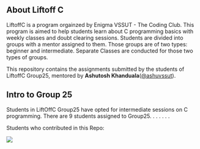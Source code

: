 ## About Liftoff C

LiftoffC is a program orgainzed by Enigma VSSUT - The Coding Club. This program is aimed to help students learn about C programming basics with weekly classes and doubt clearing sessions. Students are divided into groups with a mentor assigned to them. Those groups are of two types: beginner and intermediate. Separate Classes are conducted for those two types of groups.

This repository contains the assignments submitted by the students of LiftoffC Group25, mentored by **Ashutosh Khanduala**([@ashuvssut](https://github.com/ashuvssut)).

## Intro to Group 25

Students in LiftOffC Group25 have opted for intermediate sessions on C programming. There are 9 students assigned to Group25.
.
.
.
.
.
.

Students who contributed in this Repo:

<a href="https://github.com/ashuvssut/Awesome-LiftoffC-Group25/graphs/contributors">
  <img src="https://contributors-img.web.app/image?repo=ashuvssut/Awesome-LiftoffC-Group25" />
</a>

